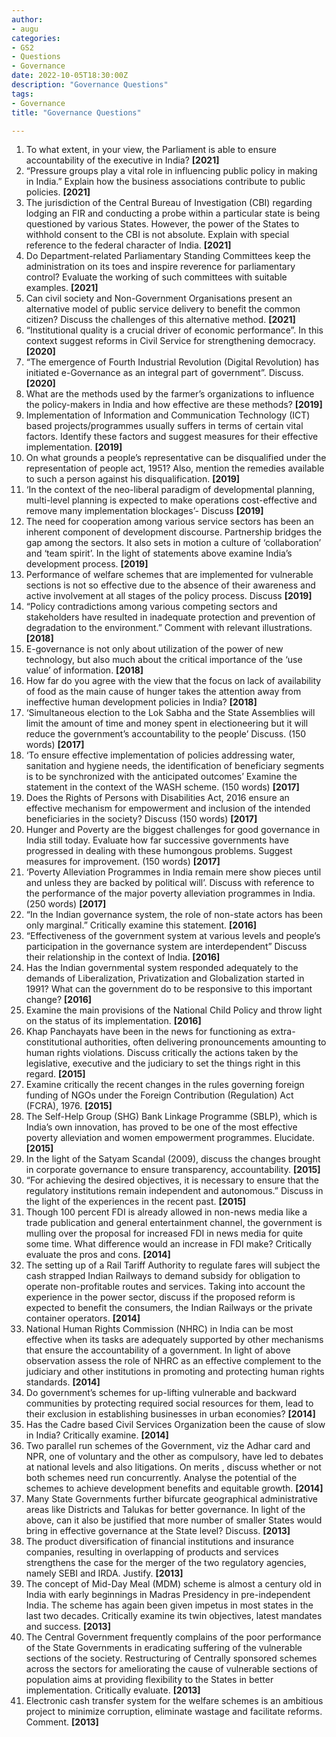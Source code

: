 ```yaml
---
author: 
- augu
categories: 
- GS2
- Questions
- Governance
date: 2022-10-05T18:30:00Z
description: "Governance Questions"
tags: 
- Governance
title: "Governance Questions"

---
```

 1. To what extent, in your view, the Parliament is able to ensure accountability of the executive in India? **\[2021\]**
 2. “Pressure groups play a vital role in influencing public policy in making in India.” Explain how the business associations contribute to public policies. **\[2021\]**
 3. The jurisdiction of the Central Bureau of Investigation (CBI) regarding lodging an FIR and conducting a probe within a particular state is being questioned by various States. However, the power of the States to withhold consent to the CBI is not absolute. Explain with special reference to the federal character of India. **\[2021\]**
 4. Do Department-related Parliamentary Standing Committees keep the administration on its toes and inspire reverence for parliamentary control? Evaluate the working of such committees with suitable examples. **\[2021\]**
 5. Can civil society and Non-Government Organisations present an alternative model of public service delivery to benefit the common citizen? Discuss the challenges of this alternative method. **\[2021\]**
 6. “Institutional quality is a crucial driver of economic performance”. In this context suggest reforms in Civil Service for strengthening democracy. **\[2020\]**
 7. “The emergence of Fourth Industrial Revolution (Digital Revolution) has initiated e-Governance as an integral part of government”. Discuss. **\[2020\]**
 8. What are the methods used by the farmer’s organizations to influence the policy-makers in India and how effective are these methods? **\[2019\]**
 9. Implementation of Information and Communication Technology (ICT) based projects/programmes usually suffers in terms of certain vital factors. Identify these factors and suggest measures for their effective implementation. **\[2019\]**
10. On what grounds a people’s representative can be disqualified under the representation of people act, 1951? Also, mention the remedies available to such a person against his disqualification. **\[2019\]**
11. ‘In the context of the neo-liberal paradigm of developmental planning, multi-level planning is expected to make operations cost-effective and remove many implementation blockages’- Discuss **\[2019\]**
12. The need for cooperation among various service sectors has been an inherent component of development discourse. Partnership bridges the gap among the sectors. It also sets in motion a culture of ‘collaboration’ and ‘team spirit’. In the light of statements above examine India’s development process. **\[2019\]**
13. Performance of welfare schemes that are implemented for vulnerable sections is not so effective due to the absence of their awareness and active involvement at all stages of the policy process. Discuss **\[2019\]**
14. “Policy contradictions among various competing sectors and stakeholders have resulted in inadequate protection and prevention of degradation to the environment.” Comment with relevant illustrations. **\[2018\]**
15. E-governance is not only about utilization of the power of new technology, but also much about the critical importance of the ‘use value’ of information. **\[2018\]**
16. How far do you agree with the view that the focus on lack of availability of food as the main cause of hunger takes the attention away from ineffective human development policies in India? **\[2018\]**
17. ‘Simultaneous election to the Lok Sabha and the State Assemblies will limit the amount of time and money spent in electioneering but it will reduce the government’s accountability to the people’ Discuss. (150 words) **\[2017\]**
18. ‘To ensure effective implementation of policies addressing water, sanitation and hygiene needs, the identification of beneficiary segments is to be synchronized with the anticipated outcomes’ Examine the statement in the context of the WASH scheme. (150 words) **\[2017\]**
19. Does the Rights of Persons with Disabilities Act, 2016 ensure an effective mechanism for empowerment and inclusion of the intended beneficiaries in the society? Discuss (150 words) **\[2017\]**
20. Hunger and Poverty are the biggest challenges for good governance in India still today. Evaluate how far successive governments have progressed in dealing with these humongous problems. Suggest measures for improvement. (150 words) **\[2017\]**
21. ‘Poverty Alleviation Programmes in India remain mere show pieces until and unless they are backed by political will’. Discuss with reference to the performance of the major poverty alleviation programmes in India. (250 words) **\[2017\]**
22. “In the Indian governance system, the role of non-state actors has been only marginal.” Critically examine this statement. **\[2016\]**
23. “Effectiveness of the government system at various levels and people’s participation in the governance system are interdependent” Discuss their relationship in the context of India. **\[2016\]**
24. Has the Indian governmental system responded adequately to the demands of Liberalization, Privatization and Globalization started in 1991? What can the government do to be responsive to this important change? **\[2016\]**
25. Examine the main provisions of the National Child Policy and throw light on the status of its implementation. **\[2016\]**
26. Khap Panchayats have been in the news for functioning as extra-constitutional authorities, often delivering pronouncements amounting to human rights violations. Discuss critically the actions taken by the legislative, executive and the judiciary to set the things right in this regard. **\[2015\]**
27. Examine critically the recent changes in the rules governing foreign funding of NGOs under the Foreign Contribution (Regulation) Act (FCRA), 1976. **\[2015\]**
28. The Self-Help Group (SHG) Bank Linkage Programme (SBLP), which is India’s own innovation, has proved to be one of the most effective poverty alleviation and women empowerment programmes. Elucidate. **\[2015\]**
29. In the light of the Satyam Scandal (2009), discuss the changes brought in corporate governance to ensure transparency, accountability. **\[2015\]**
30. “For achieving the desired objectives, it is necessary to ensure that the regulatory institutions remain independent and autonomous.” Discuss in the light of the experiences in the recent past. **\[2015\]**
31. Though 100 percent FDI is already allowed in non-news media like a trade publication and general entertainment channel, the government is mulling over the proposal for increased FDI in news media for quite some time. What difference would an increase in FDI make? Critically evaluate the pros and cons. **\[2014\]**
32. The setting up of a Rail Tariff Authority to regulate fares will subject the cash strapped Indian Railways to demand subsidy for obligation to operate non-profitable routes and services. Taking into account the experience in the power sector, discuss if the proposed reform is expected to benefit the consumers, the Indian Railways or the private container operators. **\[2014\]**
33. National Human Rights Commission (NHRC) in India can be most effective when its tasks are adequately supported by other mechanisms that ensure the accountability of a government. In light of above observation assess the role of NHRC as an effective complement to the judiciary and other institutions in promoting and protecting human rights standards. **\[2014\]**
34. Do government’s schemes for up-lifting vulnerable and backward communities by protecting required social resources for them, lead to their exclusion in establishing businesses in urban economies? **\[2014\]**
35. Has the Cadre based Civil Services Organization been the cause of slow in India? Critically examine. **\[2014\]**
36. Two parallel run schemes of the Government, viz the Adhar card and NPR, one of voluntary and the other as compulsory, have led to debates at national levels and also litigations. On merits , discuss whether or not both schemes need run concurrently. Analyse the potential of the schemes to achieve development benefits and equitable growth. **\[2014\]**
37. Many State Governments further bifurcate geographical administrative areas like Districts and Talukas for better governance. In light of the above, can it also be justified that more number of smaller States would bring in effective governance at the State level? Discuss. **\[2013\]**
38. The product diversification of financial institutions and insurance companies, resulting in overlapping of products and services strengthens the case for the merger of the two regulatory agencies, namely SEBI and IRDA. Justify. **\[2013\]**
39. The concept of Mid-Day Meal (MDM) scheme is almost a century old in India with early beginnings in Madras Presidency in pre-independent India. The scheme has again been given impetus in most states in the last two decades. Critically examine its twin objectives, latest mandates and success. **\[2013\]**
40. The Central Government frequently complains of the poor performance of the State Governments in eradicating suffering of the vulnerable sections of the society. Restructuring of Centrally sponsored schemes across the sectors for ameliorating the cause of vulnerable sections of population aims at providing flexibility to the States in better implementation. Critically evaluate. **\[2013\]**
41. Electronic cash transfer system for the welfare schemes is an ambitious project to minimize corruption, eliminate wastage and facilitate reforms. Comment. **\[2013\]**
